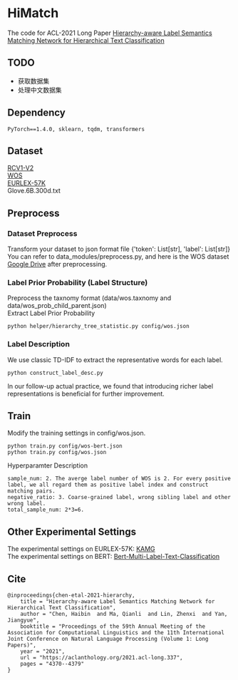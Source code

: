 # HiMatch  
The code for ACL-2021 Long Paper [Hierarchy-aware Label Semantics Matching Network for Hierarchical Text Classification](https://aclanthology.org/2021.acl-long.337)  

## TODO

- 获取数据集
- 处理中文数据集

## Dependency  
```
PyTorch==1.4.0, sklearn, tqdm, transformers  
```

## Dataset  
[RCV1-V2](http://www.ai.mit.edu/projects/jmlr/papers/volume5/lewis04a/lyrl2004_rcv1v2_README.htm)  
[WOS](https://github.com/kk7nc/HDLTex)  
[EURLEX-57K](https://github.com/iliaschalkidis/lmtc-eurlex57k)  
Glove.6B.300d.txt  

## Preprocess  
### Dataset Preprocess  
Transform your dataset to json format file {'token': List[str], 'label': List[str]}  
You can refer to data_modules/preprocess.py, and here is the WOS dataset [Google Drive](https://drive.google.com/file/d/1rOhTmMf6bgDOwLmAhIDdJwljgmuA0Tu0/view?usp=sharing) after preprocessing.  

### Label Prior Probability (Label Structure)  
Preprocess the taxnomy format (data/wos.taxnomy and data/wos_prob_child_parent.json)  
Extract Label Prior Probability  
```
python helper/hierarchy_tree_statistic.py config/wos.json  
```

### Label Description  
We use classic TD-IDF to extract the representative words for each label.  
```
python construct_label_desc.py  
```
In our follow-up actual practice, we found that introducing richer label representations is beneficial for further improvement.  

## Train  
Modify the training settings in config/wos.json.
```
python train.py config/wos-bert.json  
python train.py config/wos.json  
```
Hyperparamter Description  
```
sample_num: 2. The averge label number of WOS is 2. For every positive label, we all regard them as positive label index and construct matching pairs.  
negative_ratio: 3. Coarse-grained label, wrong sibling label and other wrong label.  
total_sample_num: 2*3=6.  
```

## Other Experimental Settings  
The experimental settings on EURLEX-57K: [KAMG](https://github.com/MemoriesJ/KAMG)  
The experimental settings on BERT: [Bert-Multi-Label-Text-Classification](https://github.com/lonePatient/Bert-Multi-Label-Text-Classification)  

## Cite  
```
@inproceedings{chen-etal-2021-hierarchy,
    title = "Hierarchy-aware Label Semantics Matching Network for Hierarchical Text Classification",
    author = "Chen, Haibin  and Ma, Qianli  and Lin, Zhenxi  and Yan, Jiangyue",
    booktitle = "Proceedings of the 59th Annual Meeting of the Association for Computational Linguistics and the 11th International Joint Conference on Natural Language Processing (Volume 1: Long Papers)",
    year = "2021",
    url = "https://aclanthology.org/2021.acl-long.337",
    pages = "4370--4379"
}
```